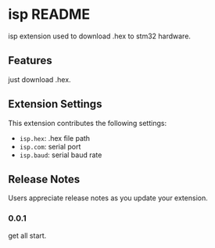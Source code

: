 # isp README

isp extension used to download .hex to stm32 hardware.

## Features

just download .hex.

## Extension Settings

This extension contributes the following settings:

* `isp.hex`: .hex file path
* `isp.com`: serial port
* `isp.baud`: serial baud rate

## Release Notes

Users appreciate release notes as you update your extension.

### 0.0.1

get all start.
